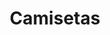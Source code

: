 ---
genericImage: {
 url: /camiseta.webp,
 alt: Camiseta personalizada
}
title: Camisetas
description: Los productos mostrados son ejemplos de los trabajos que hemos realizado anteriormente, si desea hacer alguna modificación como en el color de la camiseta, dibujo, frase o simplemente se te ocurre algúna nueva idea, debes indicarlo a la hora de hacer el pedido.
price: 14.99
images: [
    {
        url: /Camisetas/camiseta.webp,
        alt: Camiseta personalizada
    }
]
---